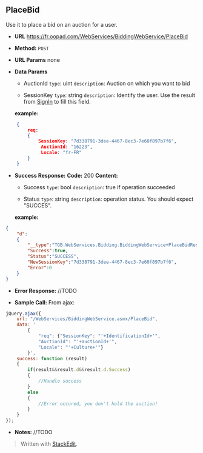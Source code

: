 **PlaceBid**
----
Use it to place a bid on an auction for a user.

* **URL**
  https://fr.oopad.com/WebServices/BiddingWebService/PlaceBid

* **Method:**
  `POST`
  
*  **URL Params**
none

* **Data Params**
	* AuctionId
		`type`: uint
		`description`: Auction on which you want to bid

	* SessionKey
		`type`: string
		`description`: Identify the user. Use the result from [SignIn](../PublicWebService/SignIn.md) to fill this field.

	**example:**
```JSON
	{
		req: 
		{ 
			SessionKey: "7d338791-3dee-4467-8ec3-7e60f897b7f6",
			 AuctionId: "16223", 
			 Locale: "fr-FR"
		}
	}
```

* **Success Response:**
	**Code:** 200 
    **Content:**

	* Success
		`type`: bool
		`description`: true if operation succeeded

	* Status
		`type`: string
		`description`: operation status. You should expect "SUCCES".

  **example:**
```JSON
{
	"d":
	{
		"__type":"TGB.WebServices.Bidding.BiddingWebService+PlaceBidResp",
		"Success":true,
		"Status":"SUCCESS",
		"NewSessionKey":"7d338791-3dee-4467-8ec3-7e60f897b7f6",
		"Error":0
	}
}
```

* **Error Response:**
//TODO

* **Sample Call:**
	From ajax:
	
```javascript
jQuery.ajax({
	url: "/WebServices/BiddingWebService.asmx/PlaceBid",
	data: '
		{
			"req": {"SessionKey": "'+IdentificationId+'",
			"AuctionId": "'+auctionId+'",
			"Locale": "'+Culture+'"}
		}',
	success: function (result)
	{					
		if(result&&result.d&&result.d.Success)
		{
			//Handle success
		}
		else
		{
			//Error occured, you don't hold the auction!
		}
	}
});
```

* **Notes:**
//TODO

> Written with [StackEdit](https://stackedit.io/).